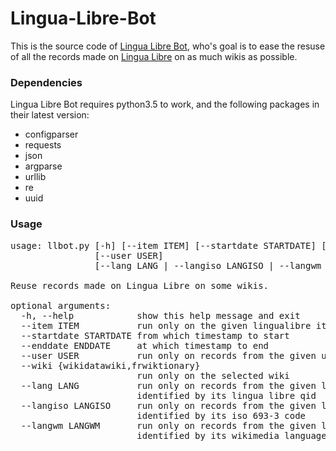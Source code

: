 # Lingua-Libre-Bot
This is the source code of [Lingua Libre Bot](https://meta.wikimedia.org/wiki/User:Lingua_Libre_Bot), who's goal is to ease the resuse of all the records made on [Lingua Libre](https://lingualibre.fr) on as much wikis as possible.

### Dependencies
Lingua Libre Bot requires python3.5 to work, and the following packages in their latest version:
* configparser
* requests
* json
* argparse
* urllib
* re
* uuid

### Usage
<pre>usage: llbot.py [-h] [--item ITEM] [--startdate STARTDATE] [--enddate ENDDATE]
                [--user USER]
                [--lang LANG | --langiso LANGISO | --langwm LANGWM]

Reuse records made on Lingua Libre on some wikis.

optional arguments:
  -h, --help            show this help message and exit
  --item ITEM           run only on the given lingualibre item
  --startdate STARTDATE from which timestamp to start
  --enddate ENDDATE     at which timestamp to end
  --user USER           run only on records from the given user
  --wiki {wikidatawiki,frwiktionary}
                        run only on the selected wiki
  --lang LANG           run only on records from the given language,
                        identified by its lingua libre qid
  --langiso LANGISO     run only on records from the given language,
                        identified by its iso 693-3 code
  --langwm LANGWM       run only on records from the given language,
                        identified by its wikimedia language code
</pre>
